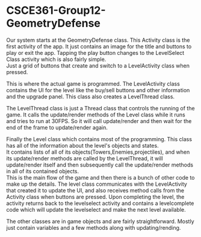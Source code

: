 # CSCE361-Group12-GeometryDefense

Our system starts at the GeometryDefense class.  This Activity class is the first activity of the app. 
It just contains an image for the title and buttons to play or exit the app.
Tapping the play button changes to the LevelSelect Class activity which is also fairly simple.  
Just a grid of buttons that create and switch to a LevelActivity class when pressed.

This is where the actual game is programmed.  The LevelActivity class contains the UI for the level like the buy/sell buttons
and other information and the upgrade panel.  This class also creates a LevelThread class.

The LevelThread class is just a Thread class that controls the running of the game.  It calls the update/render methods of the Level
class while it runs and tries to run at 30FPS.  So it will call update/render and then wait for the end of the frame to update/render again.

Finally the Level class which contains most of the programming.  This class has all of the information about the level's objects and states.  
It contains lists of all of its objects(Towers,Enemies,projectiles), and when its update/render methods are called by the LevelThread,
it will update/render itself and then subsequently call the update/render methods in all of its contained objects.  
This is the main flow of the game and then there is a bunch of other code to make up the details.
The level class communicates with the LevelActivity that created it to update the UI, and also receives method calls from the Activity class
when buttons are pressed.  Upon completing the level, the activity returns back to the levelselect activity and contains a levelcomplete
code which will update the levelselect and make the next level available.

The other classes are in game objects and are fairly straightforward.  Mostly just contain variables and a few methods along with updating/rending.
